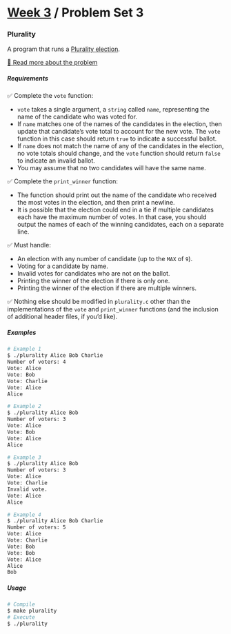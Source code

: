 # [Week 3](../../) / Problem Set 3

### Plurality

A program that runs a [Plurality election](https://en.wikipedia.org/wiki/Plurality_voting).

[🔗 Read more about the problem](https://cs50.harvard.edu/x/2021/psets/3/plurality)

##### Requirements

:white_check_mark: Complete the `vote` function:

-   `vote` takes a single argument, a `string` called `name`, representing the name of the candidate who was voted for.
-   If `name` matches one of the names of the candidates in the election, then update that candidate’s vote total to account for the new vote. The `vote` function in this case should return `true` to indicate a successful ballot.
-   If `name` does not match the name of any of the candidates in the election, no vote totals should change, and the `vote` function should return `false` to indicate an invalid ballot.
-   You may assume that no two candidates will have the same name.

:white_check_mark: Complete the `print_winner` function:

-   The function should print out the name of the candidate who received the most votes in the election, and then print a newline.
-   It is possible that the election could end in a tie if multiple candidates each have the maximum number of votes. In that case, you should output the names of each of the winning candidates, each on a separate line.

:white_check_mark: Must handle:

-   An election with any number of candidate (up to the `MAX` of `9`).
-   Voting for a candidate by name.
-   Invalid votes for candidates who are not on the ballot.
-   Printing the winner of the election if there is only one.
-   Printing the winner of the election if there are multiple winners.

:white_check_mark: Nothing else should be modified in `plurality.c` other than the implementations of the `vote` and `print_winner` functions (and the inclusion of additional header files, if you’d like).

##### Examples

```bash
# Example 1
$ ./plurality Alice Bob Charlie
Number of voters: 4
Vote: Alice
Vote: Bob
Vote: Charlie
Vote: Alice
Alice

# Example 2
$ ./plurality Alice Bob
Number of voters: 3
Vote: Alice
Vote: Bob
Vote: Alice
Alice

# Example 3
$ ./plurality Alice Bob
Number of voters: 3
Vote: Alice
Vote: Charlie
Invalid vote.
Vote: Alice
Alice

# Example 4
$ ./plurality Alice Bob Charlie
Number of voters: 5
Vote: Alice
Vote: Charlie
Vote: Bob
Vote: Bob
Vote: Alice
Alice
Bob
```

##### Usage

```bash
# Compile
$ make plurality
# Execute
$ ./plurality
```
